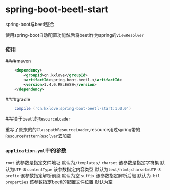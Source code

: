 # spring-boot-beetl-start 
spring-boot与beetl整合

使用spring-boot自动配置功能然后将beetl作为spring的`ViewResolver`


### 使用
####maven
``` xml
    <dependency>
        <groupId>cn.kxlove</groupId>
        <artifactId>spring-boot-beetl-</artifactId>
        <version>1.4.0.RELEASE</version>
    </dependency>
```
####gradle
``` groovy
    compile ('cn.kxlove:spring-boot-beetl-start:1.0.0')
```

###关于`beetl`的`ResourceLoader`

重写了原来的的`ClasspathResourceLoader`,resource用过spring带的`ResourcePatternResolver`去加载


### `application.yml`中的参数

`root` 该参数是指定文件地址 默认为`/templates/`
`charset` 该参数是指定字符集 默认为`UTF-8`
`contentType` 该参数指定内容类型 默认为`text/html;charset=UTF-8`
`prefix`    该参数指定解析前缀 默认为空
`suffix`    该参数指定解析后缀 默认为`.btl`
`properties` 该参数指定beetl的配置文件位置 默认为空




